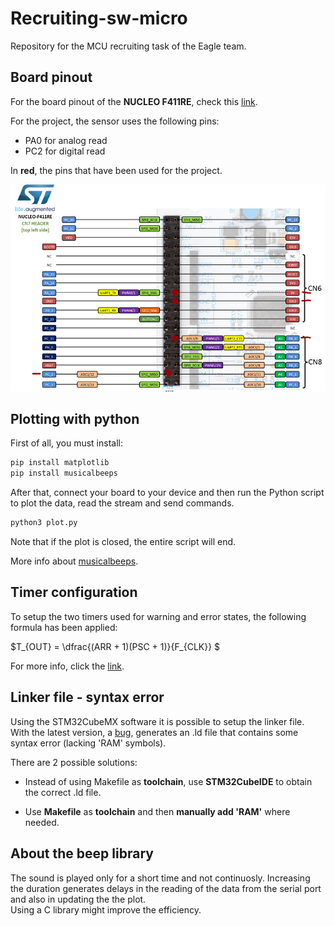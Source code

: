 # Recruiting-sw-micro

Repository for the MCU recruiting task of the Eagle team.

## Board pinout

For the board pinout of the __NUCLEO F411RE__, check this [link](https://os.mbed.com/platforms/ST-Nucleo-F411RE/).

For the project, the sensor uses the following pins:
- PA0 for analog read
- PC2 for digital read

In __red__, the pins that have been used for the project.

![alt text](./assets/pin_conf.jpg)

## Plotting with python
First of all, you must install:

```bash
pip install matplotlib
pip install musicalbeeps
```

After that, connect your board to your device and then run
the Python script to plot the data, read the stream and send commands.<br/>

```bash
python3 plot.py
```

Note that if the plot is closed, the entire script will end.

More info about [musicalbeeps](https://pypi.org/project/musicalbeeps/).


## Timer configuration
To setup the two timers used for warning and error states, the following formula has been applied:

$T_{OUT} = \dfrac{(ARR + 1)(PSC + 1)}{F_{CLK}} $

For more info, click the [link](https://deepbluembedded.com/stm32-timer-interrupt-hal-example-timer-mode-lab/).

## Linker file - syntax error

Using the STM32CubeMX software it is possible to setup the linker file.<br/>
With the latest version, a [bug](https://community.st.com/t5/stm32cubemx-mcus/flash-ld-syntax-error-when-upgrading-to-cubemx-v6-12-1/td-p/722343), generates an .ld file that contains some syntax error (lacking 'RAM' symbols).

There are 2 possible solutions:

- Instead of using Makefile as __toolchain__, use __STM32CubeIDE__
to obtain the correct .ld file.

- Use __Makefile__ as __toolchain__ and then __manually add 'RAM'__ where needed.

## About the beep library
The sound is played only for a short time and not continuosly. Increasing the duration generates delays in the reading of the data from the serial port and also in updating the the plot.<br/>
Using a C library might improve the efficiency.